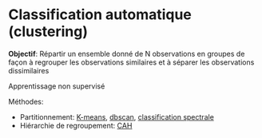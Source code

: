 # Classification automatique (clustering)

**Objectif**: Répartir un ensemble donné de N observations en groupes de façon à regrouper les observations similaires et à séparer les observations dissimilaires

Apprentissage non supervisé

Méthodes:

 - Partitionnement: [K-means](k-means.md), [dbscan](dbscan.md), [classification spectrale](spectral.md)
 - Hiérarchie de regroupement: [CAH](cah.md)